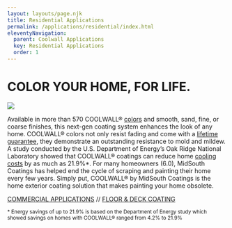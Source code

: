 ```yaml
---
layout: layouts/page.njk
title: Residential Applications
permalink: /applications/residential/index.html
eleventyNavigation:
  parent: Coolwall Applications
  key: Residential Applications
  order: 1
---
```


# COLOR YOUR HOME, FOR LIFE.

![](static/img/MSC-residentialapps-inset.jpg)

Available in more than 570 COOLWALL&reg; [colors](/color-chart) and smooth, sand, fine, or coarse finishes, this next-gen coating system enhances the look of any home. COOLWALL&reg; colors not only resist fading and come with a [lifetime guarantee](/difference/guarantee), they demonstrate an outstanding resistance to mold and mildew. A study conducted by the U.S. Department of Energy’s Oak Ridge National Laboratory showed that COOLWALL&reg; coatings can reduce home [cooling costs](difference/energy-savings) by as much as 21.9%\*. For many homeowners (6.0), MidSouth Coatings has helped end the cycle of scraping and painting their home every few years.  Simply put, COOLWALL® by MidSouth Coatings is the home exterior coating solution that makes painting your home obsolete.

[COMMERCIAL APPLICATIONS](applications/commercial) // [FLOOR & DECK COATING](applications/floor-and-deck)

<small>* Energy savings of up to 21.9% is based on the Department of Energy study which showed savings on homes with COOLWALL® ranged from 4.2% to 21.9%</small>